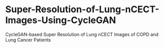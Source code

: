# Super-Resolution-of-Lung-nCECT-Images-Using-CycleGAN
CycleGAN-based Super Resolution of Lung nCECT Images of COPD and Lung Cancer Patients
